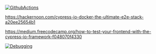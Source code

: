 [![GithubActions](https://github.com/dipjyotimetia/CypressTest/workflows/nodejs/badge.svg)](https://github.com/dipjyotimetia/CypressTest/actions)

https://hackernoon.com/cypress-io-docker-the-ultimate-e2e-stack-a20ee25654b1

https://medium.freecodecamp.org/how-to-test-your-frontend-with-the-cypress-io-framework-f048070f4330

[![Debugging](http://img.youtube.com/vi/H0XScE08hy/0.jpg)](https://www.youtube.com/watch?v=H0XScE08hy8&feature=youtu.be)
